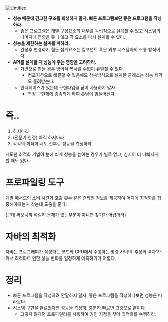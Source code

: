 ![Untitled](https://s3-us-west-2.amazonaws.com/secure.notion-static.com/1b2a1ee3-457f-44ba-8722-ad00265c62b0/Untitled.png)

- **성능 때문에 견고한 구조를 희생하지 말자. 빠른 프로그램보단 좋은 프로그램을 작성하라.**
    - 좋은 프로그램은 개별 구성요소의 내부를 독립적으로 설계할 수 있고 시스템의 나머지에 영향을 줒 ㅣ않고 각 요소를 다시 설계할 수 있다.
- **성능을 제한하는 설계를 피하라.**
    - 완성후 변경하기 힘든 설계요소는 컴포넌트 혹은 외부 시스템과의 소통 방식이다.
- **API를 설계할 때 성능에 주는 영향을 고려하라.**
    - 가변으로 만들 경우 방어적 복사를 수없이 유발할 수 있다.
        - 컴포지션으로 해결할 수 있음에도 상속방식으로 설계한 클래스는 성능 제약도 물려받는다.
    - 인터페이스가 있는데 구현타입을 굳이 사용하지 말자.
        - 특정 구현체에 종속되게 하여 튜닝이 힘들어진다.

# 즉..

1. 하지마라
2. (전문가 한정) 아직 하지마라
3. 각각의 최적화 시도 전후로 성능을 측정하라

시도한 최적화 기법이 눈에 띄게 성능을 높이는 경우가 별로 없고, 심지어 더 나빠지게 할 때도 있다.

# 프로파일링 도구

개별 메서드의 소비 시간과 호출 횟수 같은 런타임 정보를 제공하여 어디에 최적화를 집중해야하는지 찾는데 도움을 준다.

(근데 써보니까 확실히 문제가 있는부분이 아니면 찾기가 어렵더라)

# 자바의 최적화

자바는 프로그래머가 작성하는 코드와 CPU에서 수행하는 명령 사이의 ‘추상화 격차’가 커서 최적화로 인한 성능 변화를 일정하게 예측하기가 어렵다.

# 정리

- 빠른 프로그램을 작성하려 안달하지 말자. 좋은 프로그램을 작성하다보면 성능은 따라온다.
- 시스템 구현을 완료했다면 성능을 측정하, 충분히 빠르면 그것으로 끝이다.
    - 그렇지 않다면 프로파일러를 사용하여 원인 지점을 찾아 최적화를 수행하라.